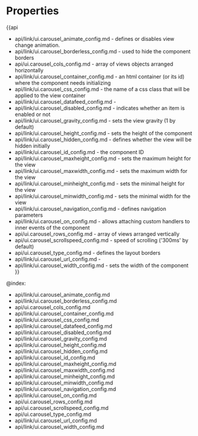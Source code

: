 Properties
==========

{{api
- api/link/ui.carousel_animate_config.md - defines or disables view change animation.
- api/link/ui.carousel_borderless_config.md - used to hide the component borders
- api/ui.carousel_cols_config.md - array of views objects arranged horizontally
- api/link/ui.carousel_container_config.md - an html container (or its id) where the component needs initializing
- api/link/ui.carousel_css_config.md - the name of a css class that will be applied to the view container
- api/link/ui.carousel_datafeed_config.md - 
- api/link/ui.carousel_disabled_config.md - indicates whether an item is enabled or not
- api/link/ui.carousel_gravity_config.md - sets the view gravity (1 by default)
- api/link/ui.carousel_height_config.md - sets the height of the component
- api/link/ui.carousel_hidden_config.md - defines whether the view will be hidden initially
- api/link/ui.carousel_id_config.md - the component ID
- api/link/ui.carousel_maxheight_config.md - sets the maximum height for the view
- api/link/ui.carousel_maxwidth_config.md - sets the maximum width for the view
- api/link/ui.carousel_minheight_config.md - sets the minimal height for the view
- api/link/ui.carousel_minwidth_config.md - sets the minimal width for the view
- api/link/ui.carousel_navigation_config.md - defines navigation parameters
- api/link/ui.carousel_on_config.md - allows attaching custom handlers to inner events of the component
- api/ui.carousel_rows_config.md - array of views arranged vertically
- api/ui.carousel_scrollspeed_config.md - speed of scrolling ('300ms' by default)
- api/ui.carousel_type_config.md - defines the layout borders
- api/link/ui.carousel_url_config.md - 
- api/link/ui.carousel_width_config.md - sets the width of the component
}}

@index:
- api/link/ui.carousel_animate_config.md
- api/link/ui.carousel_borderless_config.md
- api/ui.carousel_cols_config.md
- api/link/ui.carousel_container_config.md
- api/link/ui.carousel_css_config.md
- api/link/ui.carousel_datafeed_config.md
- api/link/ui.carousel_disabled_config.md
- api/link/ui.carousel_gravity_config.md
- api/link/ui.carousel_height_config.md
- api/link/ui.carousel_hidden_config.md
- api/link/ui.carousel_id_config.md
- api/link/ui.carousel_maxheight_config.md
- api/link/ui.carousel_maxwidth_config.md
- api/link/ui.carousel_minheight_config.md
- api/link/ui.carousel_minwidth_config.md
- api/link/ui.carousel_navigation_config.md
- api/link/ui.carousel_on_config.md
- api/ui.carousel_rows_config.md
- api/ui.carousel_scrollspeed_config.md
- api/ui.carousel_type_config.md
- api/link/ui.carousel_url_config.md
- api/link/ui.carousel_width_config.md

